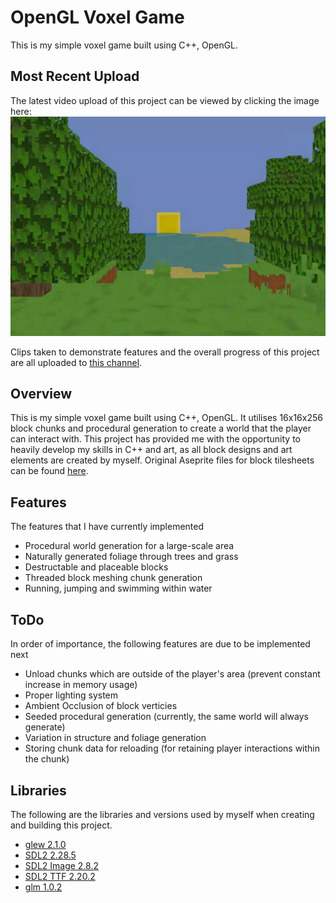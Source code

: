 # OpenGL Voxel Game
This is my simple voxel game built using C++, OpenGL. 

## Most Recent Upload
The latest video upload of this project can be viewed by clicking the image here:
[![most recent video](showcase/img.png)](https://youtu.be/09lNUo7P6q8?t=30)

Clips taken to demonstrate features and the overall progress of this project are all 
uploaded to [this channel](https://www.youtube.com/@MisterPuggsProgramming).

## Overview
This is my simple voxel game built using C++, OpenGL. It utilises 16x16x256 block chunks
and procedural generation to create a world that the player can interact with. This 
project has provided me with the opportunity to heavily develop my skills in C++ and art,
as all block designs and art elements are created by myself. Original Aseprite files for
block tilesheets can be found [here](resources/asepriteFiles).

## Features
The features that I have currently implemented

- Procedural world generation for a large-scale area
- Naturally generated foliage through trees and grass
- Destructable and placeable blocks
- Threaded block meshing chunk generation
- Running, jumping and swimming within water

## ToDo
In order of importance, the following features are due to be implemented next

- Unload chunks which are outside of the player's area (prevent constant increase in memory usage)
- Proper lighting system
- Ambient Occlusion of block verticies
- Seeded procedural generation (currently, the same world will always generate)
- Variation in structure and foliage generation
- Storing chunk data for reloading (for retaining player interactions within the chunk)

## Libraries
The following are the libraries and versions used by myself when creating and building
this project.

- [glew 2.1.0](https://github.com/nigels-com/glew/releases)
- [SDL2 2.28.5](https://github.com/libsdl-org/SDL/releases)
- [SDL2 Image 2.8.2](https://github.com/libsdl-org/SDL_image/releases)
- [SDL2 TTF 2.20.2](https://github.com/libsdl-org/SDL_ttf/releases)
- [glm 1.0.2](https://github.com/g-truc/glm)




